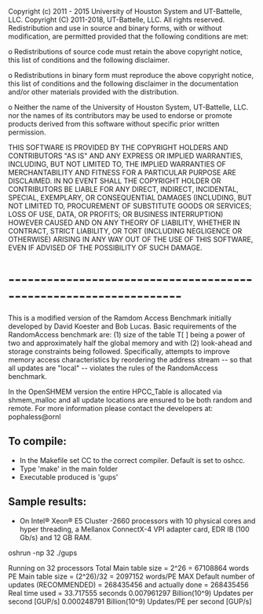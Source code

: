  Copyright (c) 2011 - 2015 University of Houston System and UT-Battelle, LLC.
 Copyright (C) 2011-2018, UT-Battelle, LLC.
  All rights reserved.
  Redistribution and use in source and binary forms, with or without
  modification, are permitted provided that the following conditions
  are met:

  o Redistributions of source code must retain the above copyright notice,
    this list of conditions and the following disclaimer.

  o Redistributions in binary form must reproduce the above copyright
    notice, this list of conditions and the following disclaimer in the
    documentation and/or other materials provided with the distribution.

  o Neither the name of the University of Houston System,
    UT-Battelle, LLC. nor the names of its contributors may be used to
    endorse or promote products derived from this software without specific
    prior written permission.

  THIS SOFTWARE IS PROVIDED BY THE COPYRIGHT HOLDERS AND CONTRIBUTORS
  "AS IS" AND ANY EXPRESS OR IMPLIED WARRANTIES, INCLUDING, BUT NOT
  LIMITED TO, THE IMPLIED WARRANTIES OF MERCHANTABILITY AND FITNESS FOR
  A PARTICULAR PURPOSE ARE DISCLAIMED. IN NO EVENT SHALL THE COPYRIGHT
  HOLDER OR CONTRIBUTORS BE LIABLE FOR ANY DIRECT, INDIRECT, INCIDENTAL,
  SPECIAL, EXEMPLARY, OR CONSEQUENTIAL DAMAGES (INCLUDING, BUT NOT LIMITED
  TO, PROCUREMENT OF SUBSTITUTE GOODS OR SERVICES; LOSS OF USE, DATA, OR
  PROFITS; OR BUSINESS INTERRUPTION) HOWEVER CAUSED AND ON ANY THEORY OF
  LIABILITY, WHETHER IN CONTRACT, STRICT LIABILITY, OR TORT (INCLUDING
  NEGLIGENCE OR OTHERWISE) ARISING IN ANY WAY OUT OF THE USE OF THIS
  SOFTWARE, EVEN IF ADVISED OF THE POSSIBILITY OF SUCH DAMAGE.

# -----------------------------------------------------------------
This is a modified version of the Ramdom Access Benchmark initially developed by David Koester and Bob Lucas.
Basic requirements of the RandomAccess benchmark are:
 (1) size of the table T[ ] being a power of two and approximately half the global memory and with
 (2) look-ahead and storage constraints being followed. Specifically, attempts to improve memory 
 access characteristics by reordering the address stream -- so that all updates are "local" -- 
 violates the rules of the RandomAccess benchmark.

In the OpenSHMEM version the entire HPCC_Table is allocated via shmem_malloc and 
all update locations are ensured to be both random and remote.
For more information please contact the developers at: pophaless@ornl

To compile:
------------
* In the Makefile set CC to the correct compiler. Default is set to oshcc.
* Type 'make' in the main folder
* Executable produced is 'gups'

Sample results:
---------------
* On Intel® Xeon® E5 Cluster -2660 processors with 10 physical cores and hyper threading,
a Mellanox ConnectX-4 VPI adapter card, EDR IB (100 Gb/s) and 12 GB RAM.

oshrun -np 32 ./gups

Running on 32 processors
Total Main table size = 2^26 = 67108864 words
PE Main table size = (2^26)/32  = 2097152 words/PE MAX
Default number of updates (RECOMMENDED) = 268435456	and actually done = 268435456
Real time used = 33.717555 seconds
0.007961297 Billion(10^9) Updates    per second [GUP/s]
0.000248791 Billion(10^9) Updates/PE per second [GUP/s]
